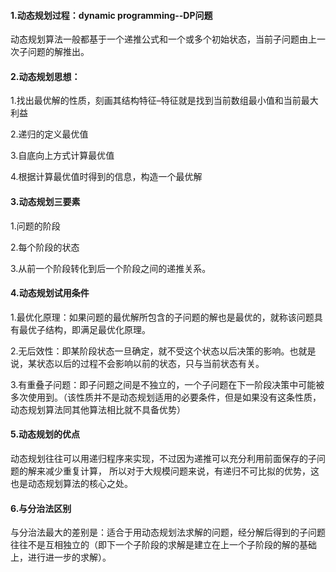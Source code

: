 #### 1.动态规划过程：dynamic programming--DP问题

动态规划算法一般都基于一个递推公式和一个或多个初始状态，当前子问题由上一次子问题的解推出。

#### 2.动态规划思想：

1.找出最优解的性质，刻画其结构特征–特征就是找到当前数组最小值和当前最大利益

2.递归的定义最优值

3.自底向上方式计算最优值

4.根据计算最优值时得到的信息，构造一个最优解

#### 3.动态规划三要素
1.问题的阶段

2.每个阶段的状态

3.从前一个阶段转化到后一个阶段之间的递推关系。

#### 4.动态规划试用条件

1.最优化原理：如果问题的最优解所包含的子问题的解也是最优的，就称该问题具有最优子结构，即满足最优化原理。

2.无后效性：即某阶段状态一旦确定，就不受这个状态以后决策的影响。也就是说，某状态以后的过程不会影响以前的状态，只与当前状态有关。

3.有重叠子问题：即子问题之间是不独立的，一个子问题在下一阶段决策中可能被多次使用到。（该性质并不是动态规划适用的必要条件，但是如果没有这条性质，动态规划算法同其他算法相比就不具备优势）

#### 5.动态规划的优点
动态规划往往可以用递归程序来实现，不过因为递推可以充分利用前面保存的子问题的解来减少重复计算，
所以对于大规模问题来说，有递归不可比拟的优势，这也是动态规划算法的核心之处。
#### 6.与分治法区别

与分治法最大的差别是：适合于用动态规划法求解的问题，经分解后得到的子问题往往不是互相独立的（即下一个子阶段的求解是建立在上一个子阶段的解的基础上，进行进一步的求解）。
